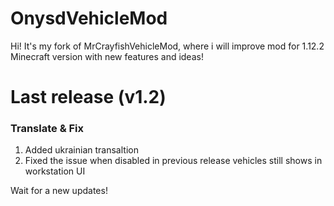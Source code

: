 # OnysdVehicleMod

Hi! It's my fork of MrCrayfishVehicleMod, where i will improve mod for 1.12.2 Minecraft version with new features and ideas!

# Last release (v1.2)

### Translate & Fix

1) Added ukrainian transaltion
2) Fixed the issue when disabled in previous release vehicles still shows in workstation UI

Wait for a new updates!


